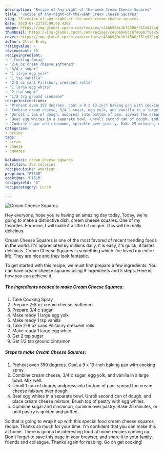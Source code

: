```yaml
---
description: "Recipe of Any-night-of-the-week Cream Cheese Squares"
title: "Recipe of Any-night-of-the-week Cream Cheese Squares"
slug: 23-recipe-of-any-night-of-the-week-cream-cheese-squares
date: 2020-07-23T22:09:40.426Z
image: https://img-global.cpcdn.com/recipes/c48bb968c1bf4008/751x532cq70/cream-cheese-squares-recipe-main-photo.jpg
thumbnail: https://img-global.cpcdn.com/recipes/c48bb968c1bf4008/751x532cq70/cream-cheese-squares-recipe-main-photo.jpg
cover: https://img-global.cpcdn.com/recipes/c48bb968c1bf4008/751x532cq70/cream-cheese-squares-recipe-main-photo.jpg
author: Ollie Brady
ratingvalue: 4
reviewcount: 15
recipeingredient:
- " Cooking Spray"
- "2-8 oz cream cheese softened"
- "3/4 c sugar"
- "1 large egg yolk"
- "1 tsp vanilla"
- "2-8 oz cans Pillsbury crescent rolls"
- "1 large egg white"
- "2 tsp sugar"
- "1/2 tsp ground cinnamon"
recipeinstructions:
- "Preheat oven 350 degrees. Coat a 9 x 13-inch baking pan with cooking spray."
- "Combine cream cheese, 3/4 c sugar, egg yolk, and vanilla in a large bowl. Mix well."
- "Unroll 1 can of dough, andpress into bottom of pan. spread the cream cheese mixture over dough."
- "Beat egg whites in a separate bowl. Unroll second can of dough, and place cream cheese mixture. Brush top of pastry with egg whites."
- "Combine sugar and cinnamon, sprinkle over pastry. Bake 25 minutes, or until pastry is golden and puffed."
categories:
- Recipe
tags:
- cream
- cheese
- squares

katakunci: cream cheese squares 
nutrition: 255 calories
recipecuisine: American
preptime: "PT33M"
cooktime: "PT31M"
recipeyield: "3"
recipecategory: Lunch

---
```



![Cream Cheese Squares](https://img-global.cpcdn.com/recipes/c48bb968c1bf4008/751x532cq70/cream-cheese-squares-recipe-main-photo.jpg)

Hey everyone, hope you're having an amazing day today. Today, we're going to make a distinctive dish, cream cheese squares. One of my favorites. For mine, I will make it a little bit unique. This will be really delicious.

Cream Cheese Squares is one of the most favored of recent trending foods in the world. It's appreciated by millions daily. It is easy, it's quick, it tastes delicious. Cream Cheese Squares is something which I've loved my entire life. They are nice and they look fantastic.




To get started with this recipe, we must first prepare a few ingredients. You can have cream cheese squares using 9 ingredients and 5 steps. Here is how you can achieve it.

##### The ingredients needed to make Cream Cheese Squares:

1. Take  Cooking Spray
1. Prepare 2-8 oz cream cheese, softened
1. Prepare 3/4 c sugar
1. Make ready 1 large egg yolk
1. Make ready 1 tsp vanilla
1. Take 2-8 oz cans Pillsbury crescent rolls
1. Make ready 1 large egg white
1. Get 2 tsp sugar
1. Get 1/2 tsp ground cinnamon




##### Steps to make Cream Cheese Squares:

1. Preheat oven 350 degrees. Coat a 9 x 13-inch baking pan with cooking spray.
1. Combine cream cheese, 3/4 c sugar, egg yolk, and vanilla in a large bowl. Mix well.
1. Unroll 1 can of dough, andpress into bottom of pan. spread the cream cheese mixture over dough.
1. Beat egg whites in a separate bowl. Unroll second can of dough, and place cream cheese mixture. Brush top of pastry with egg whites.
1. Combine sugar and cinnamon, sprinkle over pastry. Bake 25 minutes, or until pastry is golden and puffed.




So that is going to wrap it up with this special food cream cheese squares recipe. Thanks so much for your time. I'm confident that you can make this at home. There is gonna be interesting food at home recipes coming up. Don't forget to save this page in your browser, and share it to your family, friends and colleague. Thanks again for reading. Go on get cooking!
